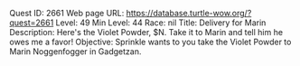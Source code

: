 Quest ID: 2661
Web page URL: https://database.turtle-wow.org/?quest=2661
Level: 49
Min Level: 44
Race: nil
Title: Delivery for Marin
Description: Here's the Violet Powder, $N. Take it to Marin and tell him he owes me a favor!
Objective: Sprinkle wants to you take the Violet Powder to Marin Noggenfogger in Gadgetzan.
